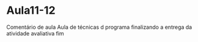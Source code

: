# Aula11-12
Comentário de aula
Aula de técnicas d programa
finalizando a entrega da atividade avaliativa
fim
